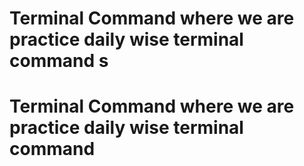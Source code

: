 # Terminal Command where we are practice daily wise terminal command s
# Terminal Command where we are practice daily wise terminal command
